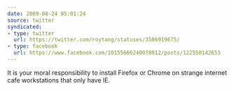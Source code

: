 ```yaml
---
date: 2009-08-24 05:01:24
source: twitter
syndicated:
- type: twitter
  url: https://twitter.com/roytang/statuses/3506919675/
- type: facebook
  url: https://www.facebook.com/10155666240078912/posts/122550142653
---
```


It is your moral responsibility to install Firefox or Chrome on strange internet cafe workstations that only have IE.